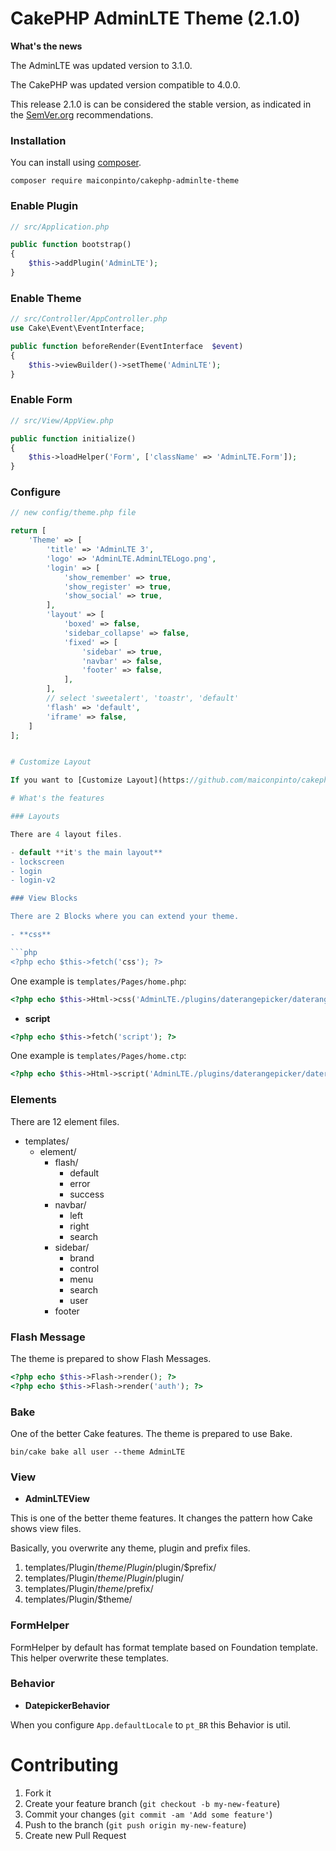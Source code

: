 # CakePHP AdminLTE Theme (2.1.0)

**What's the news**

The AdminLTE was updated version to 3.1.0.

The CakePHP was updated version compatible to 4.0.0.

This release 2.1.0 is can be considered the stable version, as indicated in the [SemVer.org](https://semver.org/) recommendations.

### Installation

You can install using [composer](http://getcomposer.org).

```
composer require maiconpinto/cakephp-adminlte-theme
```

### Enable Plugin

```php
// src/Application.php

public function bootstrap()
{
    $this->addPlugin('AdminLTE');
}
```

### Enable Theme

```php
// src/Controller/AppController.php
use Cake\Event\EventInterface;

public function beforeRender(EventInterface  $event)
{
    $this->viewBuilder()->setTheme('AdminLTE');
}
```

### Enable Form

```php
// src/View/AppView.php

public function initialize()
{
    $this->loadHelper('Form', ['className' => 'AdminLTE.Form']);
}
```

### Configure

````php
// new config/theme.php file

return [
    'Theme' => [
        'title' => 'AdminLTE 3',
        'logo' => 'AdminLTE.AdminLTELogo.png',
        'login' => [
            'show_remember' => true,
            'show_register' => true,
            'show_social' => true,
        ],
        'layout' => [
            'boxed' => false,
            'sidebar_collapse' => false,
            'fixed' => [
                'sidebar' => true,
                'navbar' => false,
                'footer' => false,
            ],
        ],
        // select 'sweetalert', 'toastr', 'default'
        'flash' => 'default',
        'iframe' => false,
    ]
];


# Customize Layout

If you want to [Customize Layout](https://github.com/maiconpinto/cakephp-adminlte-theme/wiki/Customize-Layout)

# What's the features

### Layouts

There are 4 layout files.

- default **it's the main layout**
- lockscreen
- login
- login-v2

### View Blocks

There are 2 Blocks where you can extend your theme.

- **css**

```php
<?php echo $this->fetch('css'); ?>
````

One example is `templates/Pages/home.php`:

```php
<?php echo $this->Html->css('AdminLTE./plugins/daterangepicker/daterangepicker', ['block' => 'css']); ?>
```

- **script**

```php
<?php echo $this->fetch('script'); ?>
```

One example is `templates/Pages/home.ctp`:

```php
<?php echo $this->Html->script('AdminLTE./plugins/daterangepicker/daterangepicker', ['block' => 'script']); ?>
```

### Elements

There are 12 element files.

- templates/
  - element/
    - flash/
      - default
      - error
      - success
    - navbar/
      - left
      - right
      - search
    - sidebar/
      - brand
      - control
      - menu
      - search
      - user
    - footer

### Flash Message

The theme is prepared to show Flash Messages.

```php
<?php echo $this->Flash->render(); ?>
<?php echo $this->Flash->render('auth'); ?>
```

### Bake

One of the better Cake features. The theme is prepared to use Bake.

```
bin/cake bake all user --theme AdminLTE
```

### View

- **AdminLTEView**

This is one of the better theme features. It changes the pattern how Cake shows view files.

Basically, you overwrite any theme, plugin and prefix files.

1. templates/Plugin/$theme/Plugin/$plugin/$prefix/
2. templates/Plugin/$theme/Plugin/$plugin/
3. templates/Plugin/$theme/$prefix/
4. templates/Plugin/$theme/

### FormHelper

FormHelper by default has format template based on Foundation template. This helper overwrite these templates.

### Behavior

- **DatepickerBehavior**

When you configure `App.defaultLocale` to `pt_BR` this Behavior is util.

# Contributing

1. Fork it
2. Create your feature branch (`git checkout -b my-new-feature`)
3. Commit your changes (`git commit -am 'Add some feature'`)
4. Push to the branch (`git push origin my-new-feature`)
5. Create new Pull Request
